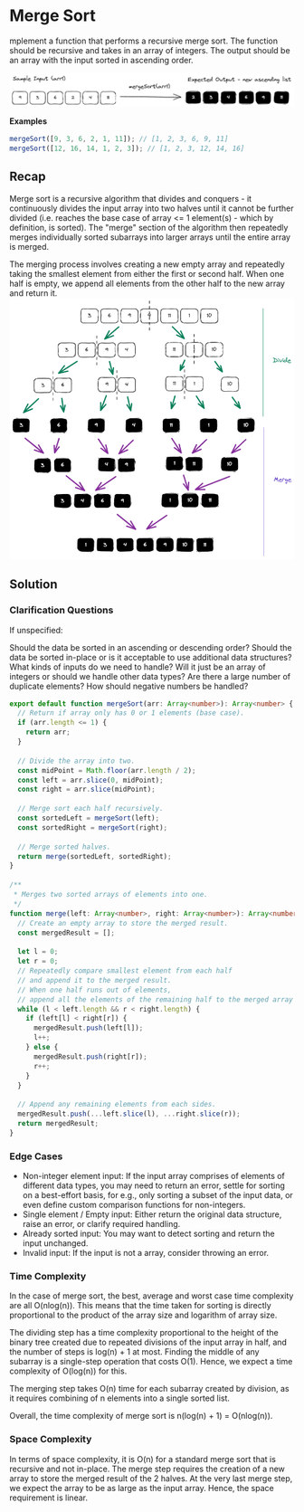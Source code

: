 # Merge Sort

mplement a function that performs a recursive merge sort. The function should be recursive and takes in an array of integers. The output should be an array with the input sorted in ascending order.

![img1](image.png)

**Examples**

```javascript
mergeSort([9, 3, 6, 2, 1, 11]); // [1, 2, 3, 6, 9, 11]
mergeSort([12, 16, 14, 1, 2, 3]); // [1, 2, 3, 12, 14, 16]
```

## Recap

Merge sort is a recursive algorithm that divides and conquers - it continuously divides the input array into two halves until it cannot be further divided (i.e. reaches the base case of array <= 1 element(s) - which by definition, is sorted). The "merge" section of the algorithm then repeatedly merges individually sorted subarrays into larger arrays until the entire array is merged.

The merging process involves creating a new empty array and repeatedly taking the smallest element from either the first or second half. When one half is empty, we append all elements from the other half to the new array and return it.
![img2](image-1.png)

## Solution

### Clarification Questions

If unspecified:

Should the data be sorted in an ascending or descending order?
Should the data be sorted in-place or is it acceptable to use additional data structures?
What kinds of inputs do we need to handle?
Will it just be an array of integers or should we handle other data types?
Are there a large number of duplicate elements?
How should negative numbers be handled?

```typescript
export default function mergeSort(arr: Array<number>): Array<number> {
  // Return if array only has 0 or 1 elements (base case).
  if (arr.length <= 1) {
    return arr;
  }

  // Divide the array into two.
  const midPoint = Math.floor(arr.length / 2);
  const left = arr.slice(0, midPoint);
  const right = arr.slice(midPoint);

  // Merge sort each half recursively.
  const sortedLeft = mergeSort(left);
  const sortedRight = mergeSort(right);

  // Merge sorted halves.
  return merge(sortedLeft, sortedRight);
}

/**
 * Merges two sorted arrays of elements into one.
 */
function merge(left: Array<number>, right: Array<number>): Array<number> {
  // Create an empty array to store the merged result.
  const mergedResult = [];

  let l = 0;
  let r = 0;
  // Repeatedly compare smallest element from each half
  // and append it to the merged result.
  // When one half runs out of elements,
  // append all the elements of the remaining half to the merged array
  while (l < left.length && r < right.length) {
    if (left[l] < right[r]) {
      mergedResult.push(left[l]);
      l++;
    } else {
      mergedResult.push(right[r]);
      r++;
    }
  }

  // Append any remaining elements from each sides.
  mergedResult.push(...left.slice(l), ...right.slice(r));
  return mergedResult;
}
```

### Edge Cases

- Non-integer element input: If the input array comprises of elements of different data types, you may need to return an error, settle for sorting on a best-effort basis, for e.g., only sorting a subset of the input data, or even define custom comparison functions for non-integers.
- Single element / Empty input: Either return the original data structure, raise an error, or clarify required handling.
- Already sorted input: You may want to detect sorting and return the input unchanged.
- Invalid input: If the input is not a array, consider throwing an error.

### Time Complexity

In the case of merge sort, the best, average and worst case time complexity are all O(nlog(n)). This means that the time taken for sorting is directly proportional to the product of the array size and logarithm of array size.

The dividing step has a time complexity proportional to the height of the binary tree created due to repeated divisions of the input array in half, and the number of steps is log(n) + 1 at most. Finding the middle of any subarray is a single-step operation that costs O(1). Hence, we expect a time complexity of O(log(n)) for this.

The merging step takes O(n) time for each subarray created by division, as it requires combining of n elements into a single sorted list.

Overall, the time complexity of merge sort is n(log(n) + 1) = O(nlog(n)).

### Space Complexity

In terms of space complexity, it is O(n) for a standard merge sort that is recursive and not in-place. The merge step requires the creation of a new array to store the merged result of the 2 halves. At the very last merge step, we expect the array to be as large as the input array. Hence, the space requirement is linear.
